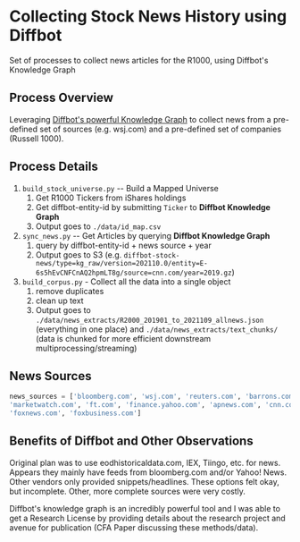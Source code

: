 # Collecting Stock News History using Diffbot
Set of processes to collect news articles for the R1000, using Diffbot's Knowledge Graph

## Process Overview
Leveraging [Diffbot's powerful Knowledge Graph](https://www.diffbot.com) to collect news from a pre-defined set of sources (e.g. wsj.com)
and a pre-defined set of companies (Russell 1000).

## Process Details
1. `build_stock_universe.py` -- Build a Mapped Universe
    1. Get R1000 Tickers from iShares holdings
    2. Get diffbot-entity-id by submitting `Ticker` to **Diffbot Knowledge Graph**
    3. Output goes to `./data/id_map.csv`
2. `sync_news.py` -- Get Articles by querying **Diffbot Knowledge Graph**
    1. query by diffbot-entity-id + news source + year
    2. Output goes to S3 (e.g. `diffbot-stock-news/type=kg_raw/version=202110.0/entity=E-6s5hEvCNFCnAQ2hpmLT8g/source=cnn.com/year=2019.gz`)
3. `build_corpus.py` - Collect all the data into a single object
    1. remove duplicates
    2. clean up text
    3. Output goes to `./data/news_extracts/R2000_201901_to_2021109_allnews.json` (everything in one place) and `./data/news_extracts/text_chunks/` (data is chunked for more efficient downstream multiprocessing/streaming)
 
## News Sources
```python
news_sources = ['bloomberg.com', 'wsj.com', 'reuters.com', 'barrons.com', 'nytimes.com', 'cnbc.com',
'marketwatch.com', 'ft.com', 'finance.yahoo.com', 'apnews.com', 'cnn.com',
'foxnews.com', 'foxbusiness.com']
```

## Benefits of Diffbot and Other Observations
Original plan was to use eodhistoricaldata.com, IEX, Tiingo, etc. for news. Appears they mainly have feeds from bloomberg.com and/or Yahoo! News. 
Other vendors only provided snippets/headlines. These options felt okay, but incomplete.  Other, more complete sources were very costly.

Diffbot's knowledge graph is an incredibly powerful tool and I was able to get a Research License by providing details 
about the research project and avenue for publication (CFA Paper discussing these methods/data).
